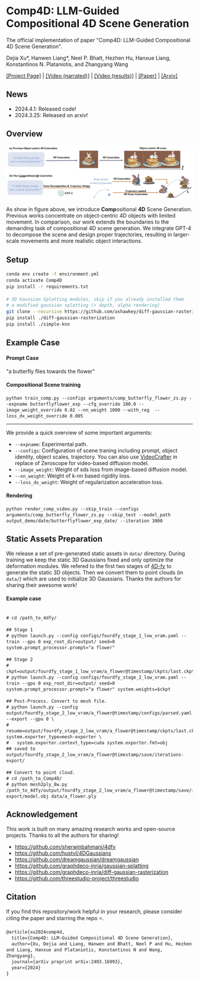 # Comp4D: LLM-Guided Compositional 4D Scene Generation

The official implementation of paper "Comp4D: LLM-Guided Compositional 4D Scene Generation".

Dejia Xu*, Hanwen Liang*, Neel P. Bhatt, Hezhen Hu, Hanxue Liang, Konstantinos N. Plataniotis, and Zhangyang Wang

[[Project Page]](https://vita-group.github.io/Comp4D/) | [[Video (narrated)]](https://www.youtube.com/watch?v=9q8SV1Xf_Xw) | [[Video (results)]](https://www.youtube.com/watch?v=gXVoPTGb734) | [[Paper]](https://github.com/VITA-Group/Comp4D/blob/main/assets/Comp4D.pdf) | [[Arxiv]](https://arxiv.org/abs/2403.16993)

## News

- 2024.4.1:  Released code!
- 2024.3.25:  Released on arxiv!

## Overview

![overview](docs/static/media/task.29476c66b38120ba3c46.jpg)

As show in figure above, we introduce **Comp**ositional **4D** Scene Generation. Previous works concentrate on object-centric 4D objects with limited movement. In comparison, our work extends the boundaries to the demanding task of compositional 4D scene generation. We integrate GPT-4 to decompose the scene and design proper trajectories, resulting in larger-scale movements and more realistic object interactions.

<!-- ## Representative Results

<table class="center">
  <td><video src="https://github.com/VITA-Group/Comp4D/blob/main/assets/butterfly_flower1.mp4" width="170"></video>
  <td><video src="https://github.com/VITA-Group/Comp4D/blob/main/assets/butterfly_flower2.mp4" width="170"></video>
  <tr>
  <td><a href="https://github.com/AILab-CVC/VideoCrafter/assets/18735168/1a57edd9-3fd2-4ce9-8313-89aca95b6ec7"><video src=assets/butterfly_flower1.mp4 width="170"></td>
  <td><a href="https://github.com/AILab-CVC/VideoCrafter/assets/18735168/d671419d-ae49-4889-807e-b841aef60e8a"><video src=assets/butterfly_flower2.mp4 width="170"></td>
  <tr>
  <td style="text-align:center;" width="170">"a black swan swims on the pond"</td>
  <td style="text-align:center;" width="170">"a girl is riding a horse fast on grassland"</td>

</table > -->

## Setup
```bash
conda env create -f environment.yml
conda activate Comp4D
pip install -r requirements.txt

# 3D Gaussian Splatting modules, skip if you already installed them
# a modified gaussian splatting (+ depth, alpha rendering)
git clone --recursive https://github.com/ashawkey/diff-gaussian-rasterization
pip install ./diff-gaussian-rasterization
pip install ./simple-knn
```

## Example Case
#### Prompt Case
"a butterfly flies towards the flower"

#### Compositional Scene training
```
python train_comp.py --configs arguments/comp_butterfly_flower_zs.py --expname butterflyflower_exp --cfg_override 100.0 --image_weight_override 0.02 --nn_weight 1000 --with_reg  --loss_dx_weight_override 0.005
```
--- 
We provide a quick overview of some important arguments:  
- `--expname`:  Experimental path.
- `--configs`: Configuration of scene traning including prompt, object identity, object scales, trajectory. You can also use [VideoCrafter](https://github.com/AILab-CVC/VideoCrafter) in replace of Zeroscope for video-based diffusion model.
- `--image_weight`: Weight of sds loss from image-based diffusion model.
- `--nn_weight`: Weight of k-nn based rigidity loss.
- `--loss_dx_weight`: Weight of regularization acceleration loss.


#### Rendering
```
python render_comp_video.py --skip_train --configs arguments/comp_butterfly_flower_zs.py --skip_test --model_path output_demo/date/butterflyflower_exp_date/ --iteration 3000
```


## Static Assets Preparation

We release a set of pre-generated static assets in `data/` directory. During training we keep the static 3D Gaussians fixed and only optimize the deformation modules. We refered to the first two stages of [4D-fy](https://github.com/sherwinbahmani/4dfy) to generate the static 3D objects. Then we convert them to point clouds (in `data/`) which are used to initialize 3D Gaussians. Thanks the authors for sharing their awesome work!

#### Example case
```

# cd /path_to_4dfy/

## Stage 1
# python launch.py --config configs/fourdfy_stage_1_low_vram.yaml --train --gpu 0 exp_root_dir=output/ seed=0 system.prompt_processor.prompt="a flower"

## Stage 2
# ckpt=output/fourdfy_stage_1_low_vram/a_flower@timestamp/ckpts/last.ckpt
# python launch.py --config configs/fourdfy_stage_2_low_vram.yaml --train --gpu 0 exp_root_dir=output/ seed=0 system.prompt_processor.prompt="a flower" system.weights=$ckpt

## Post-Process. Convert to mesh file.
# python launch.py --config output/fourdfy_stage_2_low_vram/a_flower@timestamp/configs/parsed.yaml --export --gpu 0 \
#   resume=output/fourdfy_stage_2_low_vram/a_flower@timestamp/ckpts/last.ckpt system.exporter_type=mesh-exporter \
#   system.exporter.context_type=cuda system.exporter.fmt=obj
## saved to output/fourdfy_stage_2_low_vram/a_flower@timestamp/save/iterations-export/

## Convert to point cloud.
# cd /path_to_Comp4D/
# python mesh2ply_8w.py /path_to_4dfy/output/fourdfy_stage_2_low_vram/a_flower@timestamp/save/iterations-export/model.obj data/a_flower.ply

```


## Acknowledgement

This work is built on many amazing research works and open-source projects. Thanks to all the authors for sharing!

- https://github.com/sherwinbahmani/4dfy
- https://github.com/hustvl/4DGaussians
- https://github.com/dreamgaussian/dreamgaussian
- https://github.com/graphdeco-inria/gaussian-splatting
- https://github.com/graphdeco-inria/diff-gaussian-rasterization
- https://github.com/threestudio-project/threestudio

## Citation

If you find this repository/work helpful in your research, please consider citing the paper and starring the repo ⭐.
```
@article{xu2024comp4d,
  title={Comp4D: LLM-Guided Compositional 4D Scene Generation},
  author={Xu, Dejia and Liang, Hanwen and Bhatt, Neel P and Hu, Hezhen and Liang, Hanxue and Plataniotis, Konstantinos N and Wang, Zhangyang},
  journal={arXiv preprint arXiv:2403.16993},
  year={2024}
}
```
